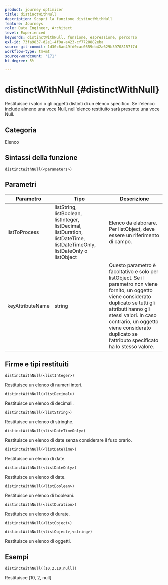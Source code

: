 ```yaml
---
product: journey optimizer
title: distinctWithNull
description: Scopri la funzione distinctWithNull
feature: Journeys
role: Data Engineer, Architect
level: Experienced
keywords: distinctWithNull, funzione, espressione, percorso
exl-id: 73fa9837-d2e1-4f0a-a423-cf7728882eba
source-git-commit: 1d30c6ae49fd0cac0559eb42a629b59708157f7d
workflow-type: tm+mt
source-wordcount: '171'
ht-degree: 5%

---
```


# distinctWithNull {#distinctWithNull}

Restituisce i valori o gli oggetti distinti di un elenco specifico. Se l&#39;elenco include almeno una voce Null, nell&#39;elenco restituito sarà presente una voce Null.

## Categoria

Elenco

## Sintassi della funzione

`distinctWithNull(<parameters>)`

## Parametri

| Parametro | Tipo | Descrizione |
|-----------|------------------|------------------|
| listToProcess | listString, listBoolean, listInteger, listDecimal, listDuration, listDateTime, listDateTimeOnly, listDateOnly o listObject | Elenco da elaborare. Per listObject, deve essere un riferimento di campo. |
| keyAttributeName | string | Questo parametro è facoltativo e solo per listObject. Se il parametro non viene fornito, un oggetto viene considerato duplicato se tutti gli attributi hanno gli stessi valori. In caso contrario, un oggetto viene considerato duplicato se l’attributo specificato ha lo stesso valore. |

## Firme e tipi restituiti

`distinctWithNull(<listInteger>)`

Restituisce un elenco di numeri interi.

`distinctWithNull(<listDecimal>)`

Restituisce un elenco di decimali.

`distinctWithNull(<listString>)`

Restituisce un elenco di stringhe.

`distinctWithNull(<listDateTimeOnly>)`

Restituisce un elenco di date senza considerare il fuso orario.

`distinctWithNull(<listDateTime>)`

Restituisce un elenco di date.

`distinctWithNull(<listDateOnly>)`

Restituisce un elenco di date.

`distinctWithNull(<listBoolean>)`

Restituisce un elenco di booleani.

`distinctWithNull(<listDuration>)`

Restituisce un elenco di durate.

`distinctWithNull(<listObject>)`

`distinctWithNull(<listObject>,<string>)`

Restituisce un elenco di oggetti.

## Esempi

`distinctWithNull([10,2,10,null])`

Restituisce [10, 2, null]
